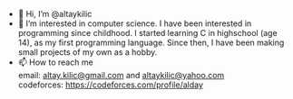 - 👋 Hi, I’m @altaykilic
- 👀 I’m interested in computer science. I have been interested in programming since childhood. I started learning C in highschool (age 14), as my first programming language. Since then, I have been making small projects of my own as a hobby.
- 📫 How to reach me  
    email: altay.kilic@gmail.com and altaykilic@yahoo.com  
    codeforces: https://codeforces.com/profile/alday

<!---
altaykilic/altaykilic is a ✨ special ✨ repository because its `README.md` (this file) appears on your GitHub profile.
You can click the Preview link to take a look at your changes.
--->
